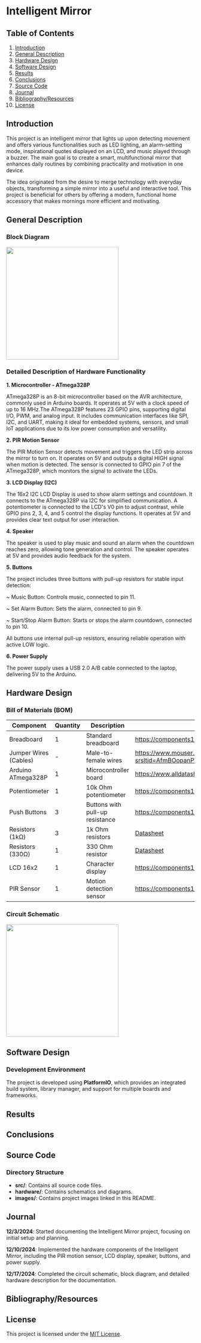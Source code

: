 # Intelligent Mirror
 ## Table of Contents
1. [Introduction](#introduction)
2. [General Description](#General-Description)
3. [Hardware Design](#Hardware-Design)
4. [Software Design](#Software-Design)
5. [Results](#Results)
6. [Conclusions](#Conclusions)
7. [Source Code](#Source-Code)
8. [Journal](#Journal)
9. [Bibliography/Resources](#Bibliography/Resources)
10. [License](#License)
    
 ## Introduction
 
 This project is an intelligent mirror that lights up upon detecting movement and offers various functionalities such as LED lighting, an alarm-setting mode, inspirational quotes displayed on an LCD, and music played through a buzzer. The main goal is to create a smart, multifunctional mirror that enhances daily routines by combining practicality and motivation in one device. 
 
 The idea originated from the desire to merge technology with everyday objects, transforming a simple mirror into a useful and interactive tool. This project is beneficial for others by offering a modern, functional home accessory that makes mornings more efficient and motivating.

## General Description
### Block Diagram
<p>
  <img src="https://github.com/mariaxadina/Intelligent-Mirror/blob/images/scheme.jpg" width="300"/>
</p>

### Detailed Description of Hardware Functionality
**1. Microcontroller - ATmega328P**

ATmega328P is an 8-bit microcontroller based on the AVR architecture, commonly used in Arduino boards. It operates at 5V with a clock speed of up to 16 MHz.The ATmega328P features 23 GPIO pins, supporting digital I/O, PWM, and analog input. It includes communication interfaces like SPI, I2C, and UART, making it ideal for embedded systems, sensors, and small IoT applications due to its low power consumption and versatility.

**2. PIR Motion Sensor**

The PIR Motion Sensor detects movement and triggers the LED strip across the mirror to turn on. It operates on 5V and outputs a digital HIGH signal when motion is detected. The sensor is connected to GPIO pin 7 of the ATmega328P, which monitors the signal to activate the LEDs.

**3. LCD Display (I2C)**

The 16x2 I2C LCD Display is used to show alarm settings and countdown. It connects to the ATmega328P via I2C for simplified communication. A potentiometer is connected to the LCD's V0 pin to adjust contrast, while GPIO pins 2, 3, 4, and 5 control the display functions. It operates at 5V and provides clear text output for user interaction.

**4. Speaker**

The speaker is used to play music and sound an alarm when the countdown reaches zero, allowing tone generation and control. The speaker operates at 5V and provides audio feedback for the system.

**5. Buttons**
   
The project includes three buttons with pull-up resistors for stable input detection:

~ Music Button: Controls music, connected to pin 11.

~ Set Alarm Button: Sets the alarm, connected to pin 9.

~ Start/Stop Alarm Button: Starts or stops the alarm countdown, connected to pin 10.

All buttons use internal pull-up resistors, ensuring reliable operation with active LOW logic.

**6. Power Supply**

The power supply uses a USB 2.0 A/B cable connected to the laptop, delivering 5V to the Arduino.

## Hardware Design 
### Bill of Materials (BOM)

| Component              | Quantity | Description                              | Datasheet                                                                                 |
|------------------------|----------|------------------------------------------|-------------------------------------------------------------------------------------------------|
| Breadboard             | 1        | Standard breadboard                      | https://components101.com/sites/default/files/component_datasheet/Breadboard%20Datasheet.pdf          |
| Jumper Wires (Cables)  | -        | Male-to-female wires                     | https://www.mouser.com/c/ds/tools-supplies/prototyping-products/jumper-wires/?srsltid=AfmBOopanPWOk8Ukw1_juN3MPRRptIMeLviuPscUZNwjSLqPMhHw0F-X|
| Arduino ATmega328P     | 1        | Microcontroller board                    | https://www.alldatasheet.com/datasheet-pdf/view/241077/ATMEL/ATMEGA328P.html |
| Potentiometer          | 1        | 10k Ohm potentiometer                    | https://components101.com/sites/default/files/component_datasheet/potentiometer%20datasheet.pdf                         |
| Push Buttons           | 3        | Buttons with pull-up resistance          | https://components101.com/sites/default/files/component_datasheet/Push-Button.pdf                 |
| Resistors (1kΩ)        | 3        | 1k Ohm resistors                         | [Datasheet](https://www.vishay.com/docs/31027/cmfind.pdf)                                      |
| Resistors (330Ω)       | 1        | 330 Ohm resistor                         | [Datasheet](https://www.vishay.com/docs/31027/cmfind.pdf)                                      |
| LCD 16x2               | 1        | Character display                        | https://components101.com/sites/default/files/component_datasheet/16x2%20LCD%20Datasheet.pdf                               |
| PIR Sensor             | 1        | Motion detection sensor                  | https://components101.com/sites/default/files/component_datasheet/Push-Button.pdf                |


### Circuit Schematic  
<p>
  <img src="https://github.com/mariaxadina/Intelligent-Mirror/blob/images/tinkercad.png" width="300"/>
</p>

## Software Design

### Development Environment  
The project is developed using **PlatformIO**, which provides an integrated build system, library manager, and support for multiple boards and frameworks.  

## Results

## Conclusions

## Source Code
### Directory Structure  
- **src/**: Contains all source code files.  
- **hardware/**: Contains schematics and diagrams.  
- **images/**: Contains project images linked in this README. 

## Journal
**12/3/2024**: Started documenting the Intelligent Mirror project, focusing on initial setup and planning.

**12/10/2024**: Implemented the hardware components of the Intelligent Mirror, including the PIR motion sensor, LCD display, speaker, buttons, and power supply.

**12/17/2024**: Completed the circuit schematic, block diagram, and detailed hardware description for the documentation.

## Bibliography/Resources

## License
This project is licensed under the [MIT License](./LICENSE).
